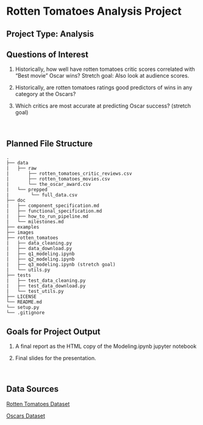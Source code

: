 # Rotten Tomatoes Analysis Project

## Project Type: Analysis

## Questions of Interest

1. Historically, how well have rotten tomatoes critic scores correlated with “Best movie” Oscar wins? Stretch goal: Also look at audience scores.

2. Historically, are rotten tomatoes ratings good predictors of wins in any category at the Oscars?

3. Which critics are most accurate at predicting Oscar success? (stretch goal)

<br>

## Planned File Structure

```
.
├── data
|   ├── raw
|       ├── rotten_tomatoes_critic_reviews.csv
|       ├── rotten_tomatoes_movies.csv
|       └── the_oscar_award.csv
|   └── prepped
|        └── full_data.csv
├── doc
|   ├── component_specification.md
|   ├── functional_specification.md
|   ├── how_to_run_pipeline.md
|   └── milestones.md
├── examples
├── images
├── rotten_tomatoes
|   ├── data_cleaning.py
|   ├── data_download.py
|   ├── q1_modeling.ipynb
|   ├── q2_modeling.ipynb
|   ├── q3_modeling.ipynb (stretch goal)
|   └── utils.py
├── tests
|   ├── test_data_cleaning.py
|   ├── test_data_download.py
|   └── test_utils.py
├── LICENSE
└── README.md
└── setup.py
└── .gitignore
```

## Goals for Project Output

1. A final report as the HTML copy of the Modeling.ipynb jupyter notebook

2. Final slides for the presentation.

<br>

## Data Sources

[Rotten Tomatoes Dataset](https://www.kaggle.com/datasets/stefanoleone992/rotten-tomatoes-movies-and-critic-reviews-dataset?select=rotten_tomatoes_movies.csv)

[Oscars Dataset](https://www.kaggle.com/datasets/unanimad/the-oscar-award)
